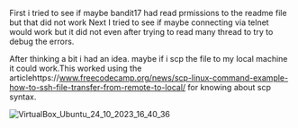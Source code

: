 First i tried to see if maybe bandit17 had read prmissions to the readme file but that did not work
Next I tried to see if maybe connecting via telnet would work but it did not even after trying to read many thread to try to debug the errors.



After thinking a bit i had an idea. maybe if i scp the file to my local machine it could work.This worked using the articlehttps://www.freecodecamp.org/news/scp-linux-command-example-how-to-ssh-file-transfer-from-remote-to-local/ 
for knowing about scp syntax.

![VirtualBox_Ubuntu_24_10_2023_16_40_36](https://github.com/CoderZonora/overthewire_bandit_writeup/assets/140229408/1fac1edc-f37e-40bd-8b7e-c4bdc2016349)
